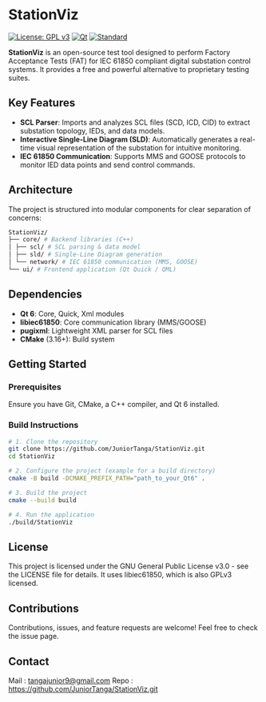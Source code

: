 # StationViz

[![License: GPL v3](https://img.shields.io/badge/License-GPLv3-blue.svg)](https://www.gnu.org/licenses/gpl-3.0)
[![Qt](https://img.shields.io/badge/Qt-6.0%2B-green.svg)](https://www.qt.io/)
[![Standard](https://img.shields.io/badge/Standard-IEC%2061850-red.svg)](https://iec61850.com/)

**StationViz** is an open-source test tool designed to perform Factory Acceptance Tests (FAT) for IEC 61850 compliant digital substation control systems. It provides a free and powerful alternative to proprietary testing suites.

## Key Features

*   **SCL Parser**: Imports and analyzes SCL files (SCD, ICD, CID) to extract substation topology, IEDs, and data models.
*   **Interactive Single-Line Diagram (SLD)**: Automatically generates a real-time visual representation of the substation for intuitive monitoring.
*   **IEC 61850 Communication**: Supports MMS and GOOSE protocols to monitor IED data points and send control commands.

## Architecture

The project is structured into modular components for clear separation of concerns:
```bash
StationViz/
├── core/ # Backend libraries (C++)
│ ├── scl/ # SCL parsing & data model
│ ├── sld/ # Single-Line Diagram generation
│ └── network/ # IEC 61850 communication (MMS, GOOSE)
└── ui/ # Frontend application (Qt Quick / QML)
```

## Dependencies

*   **Qt 6**: Core, Quick, Xml modules
*   **libiec61850**: Core communication library (MMS/GOOSE)
*   **pugixml**: Lightweight XML parser for SCL files
*   **CMake** (3.16+): Build system

## Getting Started

### Prerequisites
Ensure you have Git, CMake, a C++ compiler, and Qt 6 installed.

### Build Instructions

```bash
# 1. Clone the repository
git clone https://github.com/JuniorTanga/StationViz.git
cd StationViz

# 2. Configure the project (example for a build directory)
cmake -B build -DCMAKE_PREFIX_PATH="path_to_your_Qt6" .

# 3. Build the project
cmake --build build

# 4. Run the application
./build/StationViz
```
## License

This project is licensed under the GNU General Public License v3.0 - see the LICENSE file for details. It uses libiec61850, which is also GPLv3 licensed.

## Contributions
Contributions, issues, and feature requests are welcome! Feel free to check the issue page.

## Contact
Mail : tangajunior9@gmail.com
Repo : https://github.com/JuniorTanga/StationViz.git
